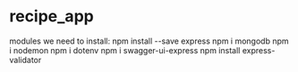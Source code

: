 # recipe_app
modules we need to install:
npm install --save express
npm i mongodb
npm i nodemon
npm i dotenv
npm i swagger-ui-express
npm install express-validator
